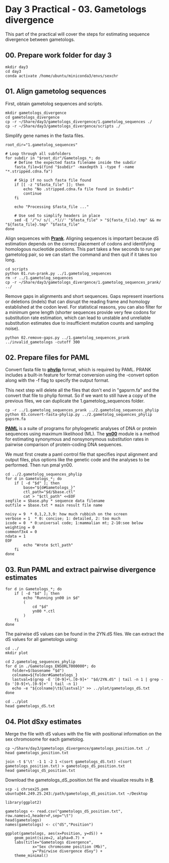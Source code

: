 # Day 3 Practical - 03. Gametologs divergence

This part of the practical will cover the steps for estimating sequence divergence between gametologs.

## 00. Prepare work folder for day 3

```
mkdir day3
cd day3
conda activate /home/ubuntu/miniconda3/envs/sexchr
```

## 01. Align gametolog sequences

First, obtain gametolog sequences and scripts.

```
mkdir gametologs_divergence
cd gametologs_divergence
cp -r ~/Share/day3/gametologs_divergence/1.gametolog_sequences ./
cp -r ~/Share/day3/gametologs_divergence/scripts ./
```

Simplify gene names in the fasta files.

```
root_dir="1.gametolog_sequences"

# Loop through all subfolders
for subdir in "$root_dir"/Gametologs_*; do
    # Define the expected fasta filename inside the subdir
    fasta_file=$(find "$subdir" -maxdepth 1 -type f -name "*.stripped.cdna.fa")
    
    # Skip if no such fasta file found
    if [[ -z "$fasta_file" ]]; then
        echo "No .stripped.cdna.fa file found in $subdir"
        continue
    fi
    
    echo "Processing $fasta_file ..."
    
    # Use sed to simplify headers in place
    sed -E '/^>/ s/(_.*)//' "$fasta_file" > "${fasta_file}.tmp" && mv "${fasta_file}.tmp" "$fasta_file"
done
```

Align sequences with **[Prank](http://wasabiapp.org/software/prank/)**. Aligning sequences is important because dS estimation depends on the correct placement of codons and identifying homologous nucleotide positions. This part takes a few seconds to run per gametolog pair, so we can start the command and then quit if it takes too long.

```
cd scripts
python 01.run-prank.py ../1.gametolog_sequences
rm -r ../1.gametolog_sequences
cp -r ~/Share/day3/gametologs_divergence/1.gametolog_sequences_prank/ ../
```

Remove gaps in alignments and short sequences. Gaps represent insertions or deletions (indels) that can disrupt the reading frame and homology established at the codon level. For statistical reasons, you can also filter for a minimum gene length (shorter sequences provide very few codons for substitution rate estimation, which can lead to unstable and unreliable substitution estimates due to insufficient mutation counts and sampling noise).

```
python 02.remove-gaps.py ../1.gametolog_sequences_prank ../invalid_gametologs -cutoff 300
```

## 02. Prepare files for PAML

Convert fasta file to **[phylip](https://www.phylo.org/index.php/help/phylip)** format, which is required by PAML. PRANK includes a built-in feature for format conversion using the -convert option along with the -f flag to specify the output format.

This next step will delete all the files that don't end in "gapsrm.fa" and the convert that file to phylip format. So if we want to still have a copy of the previous files, we can duplicate the 1.gametolog_sequences folder.

```
cp -r ../1.gametolog_sequences_prank ../2.gametolog_sequences_phylip
python 03.convert-fasta-phylip.py ../2.gametolog_sequences_phylip gapsrm.fa
```

**[PAML](https://snoweye.github.io/phyclust/document/pamlDOC.pdf)** is a suite of programs for phylogenetic analyses of DNA or protein sequences using maximum likelihood (ML). The **[yn00]()** module is a method for estimating synonymous and nonsynonymous substitution rates in pairwise comparison of protein-coding DNA sequences. 

We must first create a paml control file that specifies input alignment and output files, plus options like the genetic code and the analyses to be performed. Then run pmal yn00.

```
cd ../2.gametolog_sequences_phylip
for d in Gametologs_*; do
    if [ -d "$d" ]; then
        base="${d#Gametologs_}"
        ctl_path="$d/$base.ctl"
        cat > "$ctl_path" <<EOF
seqfile = $base.phy * sequence data filename
outfile = $base.txt * main result file name

noisy = 9  * 0,1,2,3,9: how much rubbish on the screen
verbose = 1  * 0: concise; 1: detailed, 2: too much
icode = 0  * 0:universal code; 1:mammalian mt; 2-10:see below
weighting = 0
commonf3x4 = 0
ndata = 1
EOF
        echo "Wrote $ctl_path"
    fi
done
```

## 03. Run PAML and extract pairwise divergence estimates

```
for d in Gametologs_*; do
    if [ -d "$d" ]; then
        echo "Running yn00 in $d"
        (
            cd "$d"
            yn00 *.ctl
        )
    fi
done
```

The pairwise dS values can be found in the 2YN.dS files. We can extract the dS values for all gametologs using:

```
cd ../
mkdir plot

cd 2.gametolog_sequences_phylip
for d in ./Gametologs_ENSORLT000000*; do
   folder=$(basename "$d")
   colname=${folder#Gametologs_}
   lastval=$(grep -E '[0-9]+\.[0-9]+' "$d/2YN.dS" | tail -n 1 | grep -Eo '[0-9]+\.[0-9]+' | tail -n 1)
   echo -e "${colname}\t${lastval}" >> ../plot/gametologs_dS.txt
done

cd ../plot
head gametologs_dS.txt
```

## 04. Plot dSxy estimates

Merge the file with dS values with the file with positional information on the sex chromosome for each gametolog.

```
cp ~/Share/day3/gametologs_divergence/gametologs_position.txt ./
head gametologs_position.txt

join -t $'\t' -1 1 -2 1 <(sort gametologs_dS.txt) <(sort gametologs_position.txt) > gametologs_dS_position.txt
head gametologs_dS_position.txt
```

Download the gametologs_dS_position.txt file and visualize results in **[R](https://www.r-project.org/)**.

```
scp -i chrsex25.pem ubuntu@44.249.25.243:/path/gametologs_dS_position.txt ~/Desktop
```

```
library(ggplot2)

gametologs <- read.csv("gametologs_dS_position.txt", row.names=1,header=F,sep="\t")
head(gametologs)
names(gametologs) <- c("dS","Position")

ggplot(gametologs, aes(x=Position, y=dS)) + 
	geom_point(size=2, alpha=0.7) +
	labs(title="Gametologs divergence",
			x="Sex chromosome position (Mb)",
			y="Pairwise divergence dSxy") +
	theme_minimal()
```
